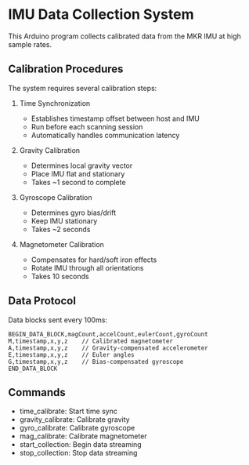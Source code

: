 
# IMU Data Collection System

This Arduino program collects calibrated data from the MKR IMU at high sample rates.

## Calibration Procedures
The system requires several calibration steps:

1. Time Synchronization
   - Establishes timestamp offset between host and IMU
   - Run before each scanning session
   - Automatically handles communication latency

2. Gravity Calibration  
   - Determines local gravity vector
   - Place IMU flat and stationary
   - Takes ~1 second to complete

3. Gyroscope Calibration
   - Determines gyro bias/drift
   - Keep IMU stationary
   - Takes ~2 seconds

4. Magnetometer Calibration
   - Compensates for hard/soft iron effects
   - Rotate IMU through all orientations
   - Takes 10 seconds

## Data Protocol
Data blocks sent every 100ms:
```
BEGIN_DATA_BLOCK,magCount,accelCount,eulerCount,gyroCount
M,timestamp,x,y,z    // Calibrated magnetometer 
A,timestamp,x,y,z    // Gravity-compensated accelerometer
E,timestamp,x,y,z    // Euler angles
G,timestamp,x,y,z    // Bias-compensated gyroscope
END_DATA_BLOCK
```

## Commands
- time_calibrate: Start time sync
- gravity_calibrate: Calibrate gravity
- gyro_calibrate: Calibrate gyroscope
- mag_calibrate: Calibrate magnetometer
- start_collection: Begin data streaming
- stop_collection: Stop data streaming
